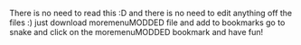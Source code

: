 There is no need to read this :D and there is no need to edit anything off the files :) just download moremenuMODDED file and add to bookmarks go to snake and click on the moremenuMODDED bookmark and have fun!
